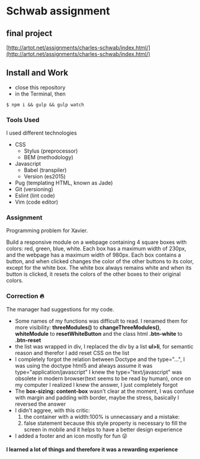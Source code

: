 # Schwab assignment 

## final project
[http://artot.net/assignments/charles-schwab/index.html/](http://artot.net/assignments/charles-schwab/index.html/)

## Install and Work
- close this repository
- in the Terminal, then

`$ npm i && gulp && gulp watch`


### Tools Used
I used different technologies 
  * CSS 
    - Stylus   (preprocessor)
    - BEM      (methodology)
  * Javascript
    - Babel    (transpiler)
    - Version  (es2015)
  * Pug        (templating HTML, known as Jade)
  * Git        (versioning)
  * Eslint     (lint code)
  * Vim        (code editor)

### Assignment

Programming problem for Xavier.

Build a responsive module on a webpage containing 4 square boxes with colors: red, green, blue, white. Each box has a maximum width of 230px, and the webpage has a maximum width of 980px. Each box contains a button, and when clicked changes the color of the other buttons to its color, except for the white box. The white box always remains white and when its button is clicked, it resets the colors of the other boxes to their original colors.

### Correction 🔥
The manager had suggestions for my code.
- Some names of my functions was difficult to read. I renamed them for more visibility: **threeModules()** to **changeThreeModules()**,  **whiteModule** to **resetWhiteButton** and the class html **.btn-white** to **.btn-reset** 
- the list was wrapped in div, I replaced the div by a list **ul>li**, for semantic reason and therefor I add reset CSS on the list
- I completely forgot the relation between Doctype and the type="...", I was using the doctype html5 and always assume it was type="application/javascript" I knew the type="text/javascript" was obsolete in modern browser(text seems to be read by human), once on my computer I realized I knew the answer, I just completely forgot
- The **box-sizing: content-box** wasn't clear at the moment, I was confuse with margin and
  padding with border, maybe the stress, basically I reversed the answer
- I didn't aggree, with this critic: 
  1. the container with a width:100% is unnecassary and a mistake: 
  2. false statement because this style property is necessary to fill the screen in mobile and it
     helps to have a better design experience
- I added a footer and an icon mostly for fun 😜

#### I learned a lot of things and therefore it was a rewarding experience
